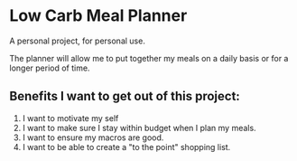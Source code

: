 # Low Carb Meal Planner

A personal project, for personal use. 

The planner will allow me to put together my meals on a daily basis or for a longer period of time.

## Benefits I want to get out of this project:

1. I want to motivate my self
2. I want to make sure I stay within budget when I plan my meals. 
3. I want to ensure my macros are good. 
4. I want to be able to create a "to the point" shopping list.

